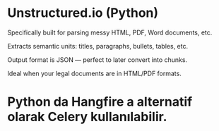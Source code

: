 # Unstructured.io (Python)

Specifically built for parsing messy HTML, PDF, Word documents, etc.

Extracts semantic units: titles, paragraphs, bullets, tables, etc.

Output format is JSON — perfect to later convert into chunks.

Ideal when your legal documents are in HTML/PDF formats.

# Python da Hangfire a alternatif olarak Celery kullanılabilir.